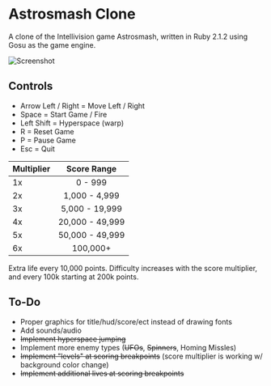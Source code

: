 # Astrosmash Clone
A clone of the Intellivision game Astrosmash, written in Ruby 2.1.2 using Gosu as the game engine.

![Screenshot](http://i.imgur.com/l50k6ae.png "Screenshot")

Controls
--------
- Arrow Left / Right = Move Left / Right
- Space = Start Game / Fire
- Left Shift = Hyperspace (warp)
- R = Reset Game
- P = Pause Game
- Esc = Quit

| Multiplier |   Score Range   |
|------------|:---------------:|
|     1x     |     0 - 999     |
|     2x     |  1,000 - 4,999  |
|     3x     |  5,000 - 19,999 |
|     4x     | 20,000 - 49,999 |
|     5x     | 50,000 - 49,999 |
|     6x     |     100,000+    |

Extra life every 10,000 points. Difficulty increases with the score multiplier, and every 100k starting at 200k points.

To-Do
--------
- Proper graphics for title/hud/score/ect instead of drawing fonts
- Add sounds/audio
- ~~Implement hyperspace jumping~~
- Implement more enemy types (~~UFOs~~, ~~Spinners~~, Homing Missles)
- ~~Implement "levels" at scoring breakpoints~~ (score multiplier is working w/ background color change)
- ~~Implement additional lives at scoring breakpoints~~